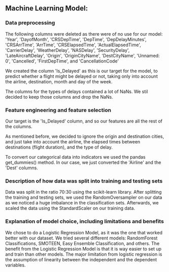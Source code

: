 
## Machine Learning Model:

### Data preprocessing
The following columns were deleted as there were of no use for our model: 'Year', 'DayofMonth', 'CRSDepTime', 'DepTime', 'DepDelayMinutes', 'CRSArrTime', 'ArrTime', 'CRSElapsedTime', 'ActualElapsedTime', 'CarrierDelay', 'WeatherDelay', 'NASDelay', 'SecurityDelay', 'LateAircraftDelay', 'Origin', 'OriginCityName', 'DestCityName', 'Unnamed: 0', 'Cancelled', 'FirstDepTime', and 'CancellationCode'

We created the column 'Is_Delayed' as this is our target for the model, to predict whether a flight might be delayed or not, taking only into account the airline, destination, month and day of the week. 

The columns for the types of delays contained a lot of NaNs. We stil decided to keep those columns and drop the NaNs.
### Feature engineering and feature selection
Our target is the 'Is_Delayed' column, and so our features are all the rest of the columns.

As mentioned before, we decided to ignore the origin and destination cities, and just take into account the airline, the elapsed times between destinations (flight duration), and the type of delay.

To convert our categorical data into indicators we used the pandas get_dummies() method. In our case, we just converted the 'Airline' and the 'Dest' columns.

### Description of how data was split into training and testing sets 
Data was split in the ratio 70:30 using the scikit-learn library.
After splitting the training and testing sets, we used the RandomOversampler on our data as we noticed a huge imbalance in the classification sets. Afterwards, we scaled the data using the StandardScaler on our training data. 

### Explanation of model choice, including limitations and benefits
We chose to do a Logistic Regression Model, as it was the one that worked better with our dataset. We tried several different models: RandomForest Classifications, SMOTEEN, Easy Ensemble Classification, and others. The benefit from the Logistic Regression Model is that it is way easier to set up and train than other models. The major limitation from logistic regression is the assumption of linearity between the independent and the dependent variables. 
